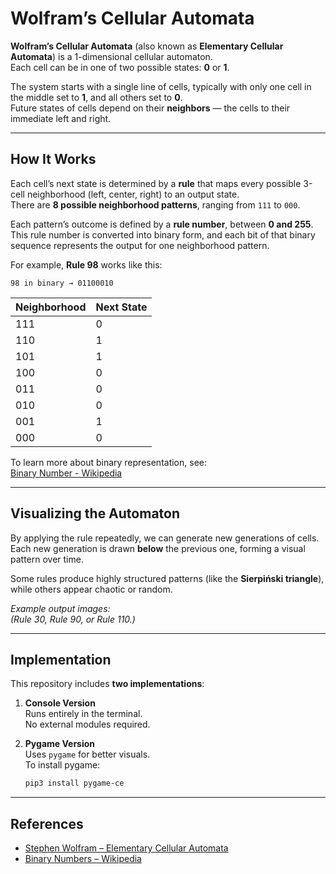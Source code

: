 # Wolfram’s Cellular Automata

**Wolfram’s Cellular Automata** (also known as **Elementary Cellular Automata**) is a 1-dimensional cellular automaton.  
Each cell can be in one of two possible states: **0** or **1**.

The system starts with a single line of cells, typically with only one cell in the middle set to **1**, and all others set to **0**.  
Future states of cells depend on their **neighbors** — the cells to their immediate left and right.

---

## How It Works

Each cell’s next state is determined by a **rule** that maps every possible 3-cell neighborhood (left, center, right) to an output state.  
There are **8 possible neighborhood patterns**, ranging from `111` to `000`.

Each pattern’s outcome is defined by a **rule number**, between **0 and 255**.  
This rule number is converted into binary form, and each bit of that binary sequence represents the output for one neighborhood pattern.

For example, **Rule 98** works like this:

```
98 in binary → 01100010
```

| Neighborhood | Next State |
|---------------|------------|
| 111 | 0 |
| 110 | 1 |
| 101 | 1 |
| 100 | 0 |
| 011 | 0 |
| 010 | 0 |
| 001 | 1 |
| 000 | 0 |

To learn more about binary representation, see:  
[Binary Number - Wikipedia](https://en.wikipedia.org/wiki/Binary_number)

---

## Visualizing the Automaton

By applying the rule repeatedly, we can generate new generations of cells.  
Each new generation is drawn **below** the previous one, forming a visual pattern over time.

Some rules produce highly structured patterns (like the **Sierpiński triangle**), while others appear chaotic or random.

*Example output images:*  
_(Rule 30, Rule 90, or Rule 110.)_

---

## Implementation

This repository includes **two implementations**:

1. **Console Version**  
   Runs entirely in the terminal.  
   No external modules required.

2. **Pygame Version**  
   Uses `pygame` for better visuals.  
   To install pygame:

   ```bash
   pip3 install pygame-ce
   ```

---

## References

- [Stephen Wolfram – Elementary Cellular Automata](https://en.wikipedia.org/wiki/Elementary_cellular_automaton)
- [Binary Numbers – Wikipedia](https://en.wikipedia.org/wiki/Binary_number)
